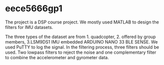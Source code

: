 # eece5666gp1

The project is a DSP course project. We mostly used MATLAB to design the filters for IMU datasets. 

The three types of the dataset are from 1. quadcopter, 2. offered by group members, 3.LSM9DS1 IMU embedded ARDUINO NANO 33 BLE SENSE. We used PuTTY to log the signal. 
In the filtering process, three filters should be used. Two lowpass filters to reject the noise and one complementary filter to combine the accelerometer and gyrometer data. 

